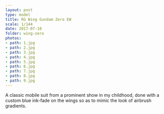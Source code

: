 ```yaml
---
layout: post
type: model
title: RG Wing Gundam Zero EW
scale: 1/144 
date: 2017-07-10
folder: wing-zero
photos:
- path: 1.jpg
- path: 2.jpg
- path: 3.jpg
- path: 4.jpg
- path: 5.jpg
- path: 6.jpg
- path: 7.jpg
- path: 8.jpg
- path: 9.jpg												
---
```


A classic mobile suit from a prominent show in my childhood, done with a custom blue ink-fade on the wings so as to mimic the look of airbrush gradients.